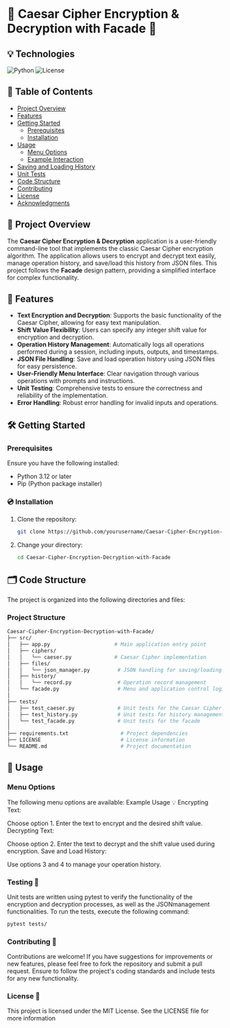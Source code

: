 # 🎉 Caesar Cipher Encryption & Decryption with Facade 🔐

## 💡 Technologies
![Python](https://img.shields.io/badge/python-%2314354C.svg?style=for-the-badge&logo=python&logoColor=white)
![License](https://img.shields.io/badge/License-MIT-green)

## 📖 Table of Contents
- [Project Overview](#project-overview)
- [Features](#features)
- [Getting Started](#getting-started)
  - [Prerequisites](#prerequisites)
  - [Installation](#installation)
- [Usage](#usage)
  - [Menu Options](#menu-options)
  - [Example Interaction](#example-interaction)
- [Saving and Loading History](#saving-and-loading-history)
- [Unit Tests](#unit-tests)
- [Code Structure](#code-structure)
- [Contributing](#contributing)
- [License](#license)
- [Acknowledgments](#acknowledgments)

## 🚀 Project Overview
The **Caesar Cipher Encryption & Decryption** application is a user-friendly command-line tool that implements the classic Caesar Cipher encryption algorithm. The application allows users to encrypt and decrypt text easily, manage operation history, and save/load this history from JSON files. This project follows the **Facade** design pattern, providing a simplified interface for complex functionality.

## 🌟 Features
- **Text Encryption and Decryption**: Supports the basic functionality of the Caesar Cipher, allowing for easy text manipulation.
- **Shift Value Flexibility**: Users can specify any integer shift value for encryption and decryption.
- **Operation History Management**: Automatically logs all operations performed during a session, including inputs, outputs, and timestamps.
- **JSON File Handling**: Save and load operation history using JSON files for easy persistence.
- **User-Friendly Menu Interface**: Clear navigation through various operations with prompts and instructions.
- **Unit Testing**: Comprehensive tests to ensure the correctness and reliability of the implementation.
- **Error Handling**: Robust error handling for invalid inputs and operations.

## 🛠️ Getting Started

### Prerequisites
Ensure you have the following installed:
- Python 3.12 or later
- Pip (Python package installer)

### 💿 Installation
1. Clone the repository:
   ```bash
   git clone https://github.com/yourusername/Caesar-Cipher-Encryption-Decryption-with-Facade.git
   ```
2. Change your directory:
   ```bash
   cd Caesar-Cipher-Encryption-Decryption-with-Facade
   ```
   
## 🗂️ Code Structure
The project is organized into the following directories and files:

### Project Structure
```bash
Caesar-Cipher-Encryption-Decryption-with-Facade/
├── src/
│   ├── app.py                     # Main application entry point
│   ├── ciphers/
│   │   └── caeser.py              # Caesar Cipher implementation
│   ├── files/
│   │   └── json_manager.py         # JSON handling for saving/loading history
│   ├── history/
│   │   └── record.py               # Operation record management
│   └── facade.py                   # Menu and application control logic
│
├── tests/
│   ├── test_caeser.py              # Unit tests for the Caesar Cipher
│   ├── test_history.py             # Unit tests for history management
│   └── test_facade.py              # Unit tests for the facade
│
├── requirements.txt                 # Project dependencies
├── LICENSE                          # License information
└── README.md                        # Project documentation
```

## 🧪 Usage

### Menu Options
The following menu options are available:
Example Usage 💡
Encrypting Text:

Choose option 1.
Enter the text to encrypt and the desired shift value.
Decrypting Text:

Choose option 2.
Enter the text to decrypt and the shift value used during encryption.
Save and Load History:

Use options 3 and 4 to manage your operation history.


### Testing 🧪
Unit tests are written using pytest to verify the functionality of the encryption and decryption processes, as well as the JSONmanagement functionalities. To run the tests, execute the following command:

```bash
pytest tests/
```

### Contributing 🤝
Contributions are welcome! If you have suggestions for improvements or new features, please feel free to fork the repository and submit a pull request. Ensure to follow the project's coding standards and include tests for any new functionality.

### License 📄
This project is licensed under the MIT License. See the LICENSE file for more information
